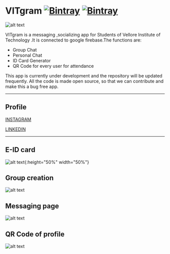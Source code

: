 # VITgram  [![Bintray](https://img.shields.io/twitter/url?label=Follow&style=social&url=https%3A%2F%2Ftwitter.com%2FAryanDokania)](https://bintray.com/blocke/releases/scalajack) [![Bintray](https://img.shields.io/github/followers/imaryandokania?style=social)](https://bintray.com/blocke/releases/scalajack)

![alt text](https://github.com/imaryandokania/VITgram/blob/master/VITgram.PNG)

VITgram is a messaging ,socializing app for Students of Vellore Institute of Technology .It is connected to google firebase.The functions are:

- Group Chat
- Personal Chat
- ID Card Generator
- QR Code for every user for attendance

This app is currently under development and the repository will be updated frequently.
All the code is made open source, so that we can contribute and make this a bug free app.

-------------------------------------------
## Profile

[INSTAGRAM](https://www.instagram.com/theinsane.programmer/)

[LINKEDIN](https://www.linkedin.com/in/aryan-dokania-14436b159)

----------------

## E-ID card

![alt text](https://github.com/imaryandokania/VITgram/blob/master/Prototype/E-ID%20generator.jpeg){:height="50%" width="50%"}

## Group creation 

![alt text](https://github.com/imaryandokania/VITgram/blob/master/Prototype/Groups.jpeg)

## Messaging page

![alt text](https://github.com/imaryandokania/VITgram/blob/master/Prototype/Instant%20messaging.jpeg)


## QR Code of profile

![alt text](https://github.com/imaryandokania/VITgram/blob/master/Prototype/qrcodeapi.jpeg)
